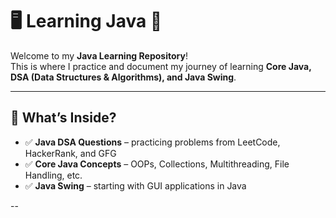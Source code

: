 # 🖥️ Learning Java 🚀

Welcome to my **Java Learning Repository**!  
This is where I practice and document my journey of learning **Core Java, DSA (Data Structures & Algorithms), and Java Swing**.

---

## 📌 What’s Inside?
- ✅ **Java DSA Questions** – practicing problems from LeetCode, HackerRank, and GFG  
- ✅ **Core Java Concepts** – OOPs, Collections, Multithreading, File Handling, etc.  
- ✅ **Java Swing** – starting with GUI applications in Java  

--
